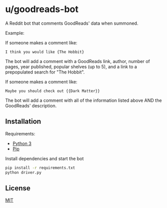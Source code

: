 # u/goodreads-bot

A Reddit bot that comments GoodReads' data when summoned.

Example:

If someone makes a comment like:

`I think you would like {The Hobbit}`

The bot will add a comment with a GoodReads link, author, number of pages, year published, popular shelves (up to 5), and a link to a prepopulated search for "The Hobbit".

If someone makes a comment like:

`Maybe you should check out {{Dark Matter}}`

The bot will add a comment with all of the information listed above AND the GoodReads' description.

## Installation

Requirements:

- [Python 3](https://www.python.org/download/releases/3.0/)
- [Pip](https://pip.pypa.io/en/stable/)

Install dependencies and start the bot

```bash
pip install -r requirements.txt
python driver.py
```

## License

[MIT](https://choosealicense.com/licenses/mit/)
